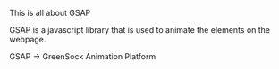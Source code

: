 This is all about GSAP

GSAP is a javascript library that is used to animate the elements on the webpage.

GSAP -> GreenSock Animation Platform
